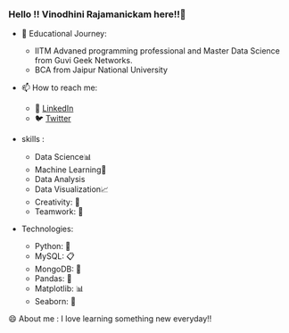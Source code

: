 ### Hello !! Vinodhini Rajamanickam here!!👋

- 🌱 Educational Journey:
  -  IITM Advaned programming professional and Master Data Science from Guvi Geek Networks.
  -  BCA from Jaipur National University
    
- 📫 How to reach me: 

  - 💼 [LinkedIn](https://www.linkedin.com/in/vinodhini-rajamanickam)
  - 🐦 [Twitter](https://twitter.com/vinodhini_raj96)
 
- skills :
  - Data Science📊
  - Machine Learning🧠
  - Data Analysis
  - Data Visualization📈
  - Creativity: 🎨
  - Teamwork: 🤝
 
- Technologies:
  - Python: 🐍
  - MySQL: 📋
  - MongoDB: 🍃
  - Pandas: 🐼
  - Matplotlib: 📊
  - Seaborn: 🌊


 😄 About me :  I love learning something new everyday!!
<!--
**Vinodhini96/Vinodhini96** is a ✨ _special_ ✨ repository because its `README.md` (this file) appears on your GitHub profile.

Here are some ideas to get you started:

- 🔭 I’m currently working on ...
- 🌱 I’m currently learning ...
- 👯 I’m looking to collaborate on ...
- 🤔 I’m looking for help with ...
- 💬 Ask me about ...
- 📫 How to reach me: ...
- 😄 Pronouns: ...
- ⚡ Fun fact: ...
-->
